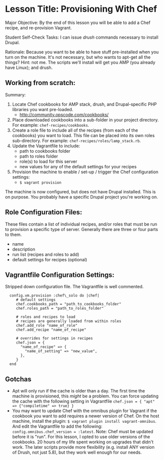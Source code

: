 # Lesson Title: Provisioning With Chef

Major Objective: By the end of this lesson you will be able to add a Chef recipe, and re-provision Vagrant.

Student Self-Check Tasks: I can issue *drush* commands necessary to install Drupal.

Rationale: Because you want to be able to have stuff pre-installed when you turn on the machine. It's not necessary, but who wants to apt-get all the things? Hint: not me. The scripts we'll install will get you AMP (you already have Linux); and drush.


## Working from scratch:

Summary:

1. Locate Chef cookbooks for AMP stack, drush, and Drupal-specific PHP libraries you want pre-loaded.
   - http://community.opscode.com/cookbooks/
2. Place downloaded cookbooks into a sub-folder in your project directory. For example: `chef-recipes/cookbooks`.
3. Create a role file to include all of the recipes (from each of the cookbooks) you want to load. This file can be placed into its own roles sub-directory. For example: `chef-recipes/roles/lamp_stack.rb`.
4. Update the Vagrantfile to include:
   - path to cookbooks folder
   - path to roles folder
   - role(s) to load for this server
   - new values for any of the default settings for your recipes
5. Provision the machine to enable / set-up / trigger the Chef configuration settings:
   - `$ vagrant provision`

The machine is now configured, but does not have Drupal installed. This is on purpose. You probably have a specific Drupal project you're working on. 

## Role Configuration Files:
These files contain a list of individual recipes, and/or roles that must be run to provision a specific type of server.
Generally there are three or four parts to them.

   - name
   - description
   - run list (recipes and roles to add)
   - default settings for recipes (optional)

## Vagrantfile Configuration Settings:
Stripped down configuration file. The Vagrantfile is well commented.

````
  config.vm.provision :chef\_solo do |chef|
     # default settings
     chef.cookbooks_path = "path_to_cookbooks_folder"
     chef.roles_path = "path_to_roles_folder"

     # roles and recipes to load
     # recipes are generally loaded from within roles
     chef.add_role "name_of_role"
     chef.add_recipe "name_of_recipe"

     # overrides for settings in recipes
     chef.json = {
       "name_of_recipe" => {
         "name_of_setting" => "new_value",
       },
     }
  end
````

## Gotchas

- Apt will only run if the cache is older than a day. The first time the machine is provisioned, this *might* be a problem. You can force updating the cache
  with the following setting in Vagrantfile `chef.json = { "apt" => {"compiletime" => true} }`
- You may want to update Chef with the omnibus plugin for Vagrant if the cookbook you want to add requires a newer version of Chef. On the host machine, install the plugin: `$ vagrant plugin install vagrant-omnibus`. And edit the Vagrantfile to add the following: `config.omnibus.chef_version = :latest`. Note: Chef must be updated before it is "run". For this lesson, I opted to use older versions of the cookbooks. 20 hours of my life spent working on upgrades that didn't work. The later scripts provide more flexibility (e.g. install ANY version of Drush, not just 5.8), but they work well enough for our needs.
